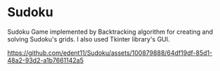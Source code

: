 # Sudoku
Sudoku Game implemented by Backtracking algorithm for creating and solving Sudoku's grids. I also used Tkinter library's GUI.



https://github.com/edent11/Sudoku/assets/100879888/64df19df-85d1-48a2-93d2-a1b7661142a5



